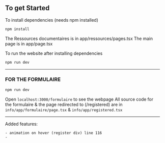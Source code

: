 ##  To get Started

To install dependencies (needs npm installed)

```bash
npm install
```

The Ressources documentaires is in app/ressources/pages.tsx
The main page is in  app/page.tsx

To run the website after installing dependencies 

```bash
npm run dev
```
--------------------------------------------------------
### FOR THE FORMULAIRE
```bash
npm run dev
```
Open `localhost:3000/formulaire` to see the webpage
All source code for the formulaire & the page redirected to (/registered) are in `info/app/formulaire/page.tsx` & `info/app/registered.tsx`

--------------------------------------------------------
Added features:
```
- animation on hover (register div) line 116
- 